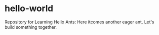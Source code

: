 # hello-world
Repository for Learning
Hello Ants:
Here itcomes another eager ant. Let's build something together.
